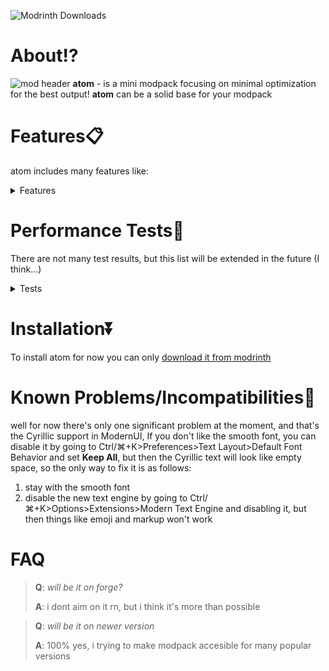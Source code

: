 ![Modrinth Downloads](https://img.shields.io/modrinth/dt/bCuB6o0F?style=flat&logo=modrinth&logoColor=%2300AF5C&color=%2300AF5C)

# About⁉
![mod header](https://cdn.modrinth.com/data/cached_images/32a8ad54e3938e3ae4fba92a2a88bf91b1e816eb.jpeg)
**atom** - is a mini modpack focusing on minimal optimization for the best output! **atom**  can be a solid base for your modpack
# Features📋
atom includes many features like: 


<details>
<summary>Features</summary>

 - new ui and text rendering engine whick gives you cool things like emoji support
 - fast game startup
 - world generation preview
 - chunk optimization
 - overall visual optimizations
 - shader support


</details>



# Performance Tests🚗

There are not many test results, but this list will be extended in the future (I think...)

<details>
<summary>Tests</summary>

> 🖥️GPU - GeForce GTX 1050 🧮CPU - Intel(R) Core(TM) i5-7300HQ CPU @ 2.50GHz   2.50 GHz 📟RAM - 16GB
> 
> ![1050test](https://cdn.modrinth.com/data/cached_images/d285af5843e9da7b32f6f5a18b609dda8b1fa947.png)

</details>


# Installation⏬

To install atom for now you can only [download it from modrinth](https://modrinth.com/modpack/atommodpack)

# Known Problems/Incompatibilities🧱

well for now there's only one significant problem at the moment, and that's the Cyrillic support in ModernUI,
If you don't like the smooth font, you can disable it by going to Ctrl/⌘+K>Preferences>Text Layout>Default Font Behavior and set **Keep All**, but then the Cyrillic text will look like empty space, so the only way to fix it is as follows:
1. stay with the smooth font
2. disable the new text engine by going to Ctrl/⌘+K>Options>Extensions>Modern Text Engine and disabling it, but then things like emoji and markup won't work

# FAQ
> **Q**: _will be it on forge?_
> 
> **A**: i dont aim on it rn, but i think it's more than possible

> **Q**: _will be it on newer version_
> 
> **A**: 100% yes, i trying to make modpack accesible for many popular versions



